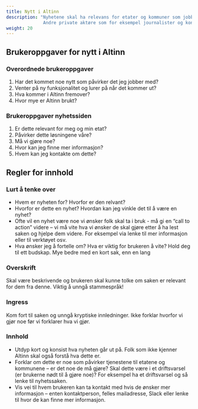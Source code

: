 ```yaml
---
title: Nytt i Altinn
description: "Nyhetene skal ha relevans for etater og kommuner som jobber med digitalisering. Både tjenesteeiere og de som ikke bruker Altinn ennå.
              Andre private aktøre som for eksempel journalister og konsulenthus vil også kunne ha nytte av informasjonen."
weight: 20
---
```


## Brukeroppgaver for nytt i Altinn

### Overordnede brukeroppgaver

1.	Har det kommet noe nytt som påvirker det jeg jobber med? 
2.	Venter på ny funksjonalitet og lurer på når det kommer ut? 
3.	Hva kommer i Altinn fremover?
4.	Hvor mye er Altinn brukt? 

### Brukeroppgaver nyhetssiden

1.	Er dette relevant for meg og min etat? 
2.	Påvirker dette løsningene våre? 
3.	Må vi gjøre noe? 
4.	Hvor kan jeg finne mer informasjon?
5.	Hvem kan jeg kontakte om dette?

## Regler for innhold

### Lurt å tenke over

- Hvem er nyheten for? Hvorfor er den relvant?
- Hvorfor er dette en nyhet? Hvordan kan jeg vinkle det til å være en nyhet?
- Ofte vil en nyhet være noe vi ønsker folk skal ta i bruk - må gi en “call to action” videre – vi må vite hva vi ønsker de skal gjøre etter å ha lest saken og hjelpe dem videre.
  For eksempel via lenke til mer informasjon eller til verktøyet osv.
- Hva ønsker jeg å fortelle om? Hva er viktig for brukeren å vite? Hold deg til ett budskap. Mye bedre med en kort sak, enn en lang

### Overskrift
Skal være beskrivende og brukeren skal kunne tolke om saken er relevant for dem fra denne. Viktig å unngå stammespråk!

### Ingress 
Kom fort til saken og unngå kryptiske innledninger. Ikke forklar hvorfor vi gjør noe før vi forklarer hva vi gjør.

### Innhold 

- Utdyp kort og konsist hva nyheten går ut på. Folk som ikke kjenner Altinn skal også forstå hva dette er. 
- Forklar om dette er noe som påvirker tjenestene til etatene og kommunene – er det noe de må gjøre? Skal dette være i et driftsvarsel (er brukerne nødt til å gjøre noe)?
  For eksempel ha et driftsvarsel og så lenke til nyhetssaken.
- Vis vei til hvem brukeren kan ta kontakt med hvis de ønsker mer informasjon – enten kontaktperson, felles mailadresse, Slack eller lenke til hvor de kan finne mer informasjon.
